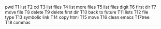 pwd T1 list T2 cd T3 list files T4 list more files T5 list files digit T6 first dir T7 move file T8 delete T9 delete first dir T10 back to future T11 lists T12 file type T13 symbolic link T14 copy html T15 move T16 clean emacs T17tree T18 commas
